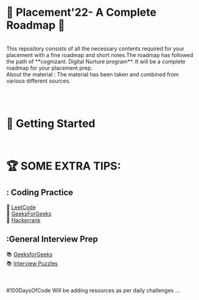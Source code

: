 

 # :gift: Placement'22- A Complete Roadmap :gift:
<br>
This repository consists of all the necessary contents required for your placement with a fine roadmap and short notes.The roadmap has followed the path of **cognizant: Digital Nurture program**. It will be a complete roadmap for your placement prep. <br>
About the material : The material has been taken and combined from various different sources.

 
<br><br> 
# 🚀 Getting Started
<br>




# 🏆 SOME EXTRA TIPS:
 
## : Coding Practice
📒 [LeetCode](https://leetcode.com/)\
📒 [GeeksForGeeks](https://practice.geeksforgeeks.org/explore/?page=1)\
📒 [Hackerrank](https://www.hackerrank.com/)

## :General Interview Prep
📚 [GeeksforGeeks](https://www.geeksforgeeks.org/) \
📚 [Interview Puzzles](https://www.geeksforgeeks.org/category/puzzles/)

 <br><br>
#100DaysOfCode
Will be adding resources as per daily challenges ...
